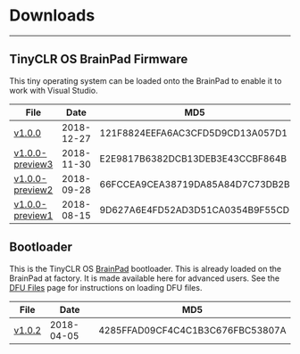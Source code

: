# Downloads
---
## TinyCLR OS BrainPad Firmware
This tiny operating system can be loaded onto the BrainPad to enable it to work with Visual Studio.

File | Date | MD5
--- | --- | ---
[v1.0.0](http://files.ghielectronics.com/downloads/BrainPad/Firmwares/TinyCLR/BrainPad%20Firmware%20v1.0.0.uf2) | 2018-12-27 | 121F8824EEFA6AC3CFD5D9CD13A057D1
[v1.0.0-preview3](http://files.ghielectronics.com/downloads/BrainPad/Firmwares/TinyCLR/BrainPad%20Firmware%20v1.0.0-preview3.uf2) | 2018-11-30 | E2E9817B6382DCB13DEB3E43CCBF864B
[v1.0.0-preview2](http://files.ghielectronics.com/downloads/BrainPad/Firmwares/TinyCLR/BrainPad%20Firmware%20v1.0.0-preview2.uf2) | 2018-09-28 | 66FCCEA9CEA38719DA85A84D7C73DB2B
[v1.0.0-preview1](http://files.ghielectronics.com/downloads/BrainPad/Firmwares/TinyCLR/BrainPad%20Firmware%20v1.0.0-preview1.uf2) | 2018-08-15 | 9D627A6E4FD52AD3D51CA0354B9F55CD

## Bootloader
This is the TinyCLR OS [BrainPad](http://www.brainpad.com) bootloader. This is already loaded on the BrainPad at factory. It is made available here for advanced users.
See the [DFU Files](dfu-files.md) page for instructions on loading DFU files.

File | Date | MD5
--- | --- | ---
[v1.0.2](http://files.ghielectronics.com/downloads/Bootloaders/MakeCode/BrainPad%20Bootloader%20v1.0.2.dfu) | 2018-04-05 | 4285FFAD09CF4C4C1B3C676FBC53807A
